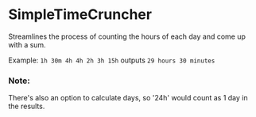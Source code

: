 # SimpleTimeCruncher
Streamlines the process of counting the hours of each day and come up with a sum.

Example: `1h 30m 4h 4h 2h 3h 15h` outputs `29 hours 30 minutes`

### Note:
There's also an option to calculate days, so '24h' would count as 1 day in the results.
